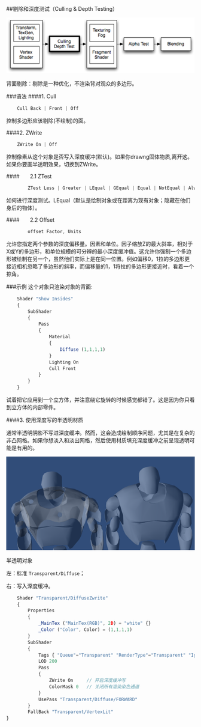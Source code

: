 ##剔除和深度测试（Culling & Depth Testing）


![](/assets/PipelineCullDepth.png)

背面剔除：剔除是一种优化，不渲染背对观众的多边形。

###语法
####1. Cull
```javascript    
    Cull Back | Front | Off
```
控制多边形应该剔除(不绘制)的面。


####2. ZWrite
```javascript
    ZWrite On | Off
```
控制像素从这个对象是否写入深度缓冲(默认)。如果你drawng固体物质,离开这。如果你要画半透明效果，切换到ZWrite。

####&emsp;&emsp;2.1 ZTest
```javascript
        ZTest Less | Greater | LEqual | GEqual | Equal | NotEqual | Always
```
如何进行深度测试。LEqual（默认是绘制对象或在距离为现有对象；隐藏在他们身后的物体）。

####&emsp;&emsp;2.2 Offset
```javascript
        offset Factor, Units
```
允许您指定两个参数的深度偏移量。因素和单位。因子缩放Z的最大斜率，相对于X或Y的多边形，和单位规模的可分辨的最小深度缓冲值。这允许你强制一个多边形被绘制在另一个，虽然他们实际上是在同一位置。例如偏移0，1拉的多边形更接近相机忽略了多边形的斜率，而偏移量的1，1将拉的多边形更接近时，看着一个掠角。

###示例
这个对象只渲染对象的背面:
```javascript
    Shader "Show Insides"
    {
        SubShader
        {
            Pass
            {
                Material
                {
                    Diffuse (1,1,1,1)
                }
                Lighting On
                Cull Front
            }
        }
    }
```
试着把它应用到一个立方体，并注意绕它旋转的时候感觉都错了。这是因为你只看到立方体的内部零件。

####3. 使用深度写的半透明材质

通常半透明阴影不写进深度缓冲。然而，这会造成绘制顺序问题，尤其是在复杂的非凸网格。如果你想淡入和淡出网格，然后使用材质填充深度缓冲之前呈现透明可能是有用的。

![](/assets/TransparentDiffuseZWrite.png)

半透明对象

左：标准 `Transparent/Diffuse`；

右：写入深度缓冲。

```javascript
    Shader "Transparent/DiffuseZwrite"    
    {        
        Properties         
        {            
            _MainTex ("MainTex(RGB)", 2D) = "white" {}                            
            _Color ("Color", Color) = (1,1,1,1)        
        }         
        SubShader        
        {            
            Tags { "Queue"="Transparent" "RenderType"="Transparent" "IgnoreProjector"="true" }            
            LOD 200             
            Pass             
            {                
                ZWrite On     // 开启深度缓冲写                            
                ColorMask 0   // 关闭所有渲染染色通道            
            }             
            UsePass "Transparent/Diffuse/FORWARD"        
        }         
        FallBack "Transparent/VertexLit"
} 

```




